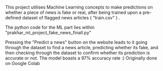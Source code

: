This project utilises Machine Learning concepts to make predictions on whether a piece of news is fake or real, after being trained upon a pre-defined dataset of flagged news articles ( "train.csv" ) .

The python code for the ML part lies within "prakhar_ml_project_fake_news_finall.py"

Pressing the "Predict a news" button on the website leads to it going through the dataset to find a news article, predicting whether its fake, and then checking through the dataset to confirm whether its prediction is accurate or not. The model boasts a 97% accuracy rate :) Originally done on Google Colab





